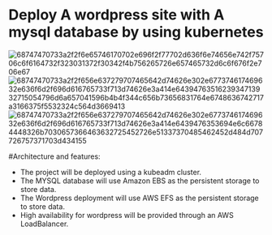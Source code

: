  # Deploy A wordpress site with  A mysql database by using kubernetes  
![68747470733a2f2f6e65746170702e696f2f77702d636f6e74656e742f75706c6f6164732f323031372f30342f4b756265726e657465732d6c6f676f2e706e67](https://github.com/Ranaahmedit/wordpress-project/assets/127610751/cd720a5c-684a-4cdd-8cff-5b3752114efd)
 ![68747470733a2f2f656e637279707465642d74626e302e677374617469632e636f6d2f696d616765733f713d74626e3a414e6439476351623934713932715054796d6a657041596b4b4f344c656b73656831764e6748636742717a3166375f5532324c564d3669413](https://github.com/Ranaahmedit/wordpress-project/assets/127610751/dd130464-d9c9-4264-95e6-24d24f6ade87)
![68747470733a2f2f656e637279707465642d74626e302e677374617469632e636f6d2f696d616765733f713d74626e3a414e6439476353694e6c66784448326b7030657366463632725452726e51337370485462452d484d707726757371703d434155](https://github.com/Ranaahmedit/wordpress-project/assets/127610751/8a5e7649-163e-4800-b29c-8b8bfdc51037)

#Architecture and features:
- The project will be deployed using a kubeadm cluster.
- The MYSQL database will use Amazon EBS as the persistent storage to store data.
- The Wordpress deployment will use AWS EFS as the persistent storage to store data.
- High availability for wordpress will be provided through an AWS LoadBalancer.

